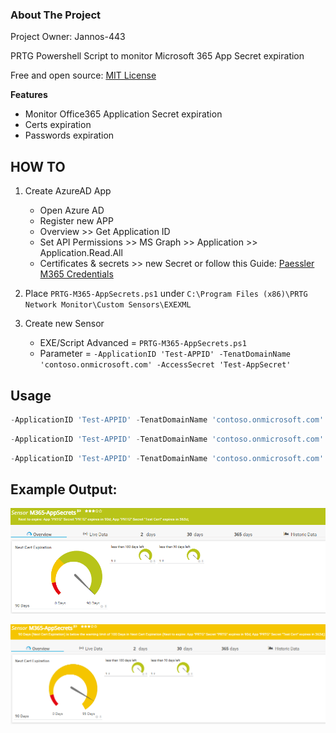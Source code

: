 <!-- ABOUT THE PROJECT -->
### About The Project
Project Owner: Jannos-443

PRTG Powershell Script to monitor Microsoft 365 App Secret expiration

Free and open source: [MIT License](https://github.com/Jannos-443/PRTG-M365/blob/main/LICENSE)

**Features**
* Monitor Office365 Application Secret expiration
* Certs expiration
* Passwords expiration

## HOW TO

1. Create AzureAD App
   - Open Azure AD
   - Register new APP
   - Overview >> Get Application ID
   - Set API Permissions >> MS Graph >> Application >> Application.Read.All
   - Certificates & secrets >> new Secret
or follow this Guide: [Paessler M365 Credentials](https://kb.paessler.com/en/topic/88462-how-do-i-obtain-credentials-and-set-permissions-for-the-microsoft-365-sensors)

2. Place `PRTG-M365-AppSecrets.ps1` under `C:\Program Files (x86)\PRTG Network Monitor\Custom Sensors\EXEXML`

3. Create new Sensor
   - EXE/Script Advanced = `PRTG-M365-AppSecrets.ps1`
   - Parameter = `-ApplicationID 'Test-APPID' -TenatDomainName 'contoso.onmicrosoft.com' -AccessSecret 'Test-AppSecret'`

## Usage

```powershell
-ApplicationID 'Test-APPID' -TenatDomainName 'contoso.onmicrosoft.com' -AccessSecret 'Test-AppSecret'
```

```powershell
-ApplicationID 'Test-APPID' -TenatDomainName 'contoso.onmicrosoft.com' -AccessSecret 'Test-AppSecret' -ExcludeAppName '^(Test-PRTG-APP)$'
```

```powershell
-ApplicationID 'Test-APPID' -TenatDomainName 'contoso.onmicrosoft.com' -AccessSecret 'Test-AppSecret' -ExcludeSecretName '^(Test-PRTG-Secret)$'
```

## Example Output:

![PRTG-M365](media/cert_ok.png)


![PRTG-M365](media/cert_warning.png)